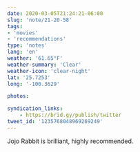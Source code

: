```yaml
---
date: 2020-03-05T21:24:21-06:00
slug: 'note/21-20-58'
tags:
- 'movies'
- 'recommendations'
type: 'notes'
lang: 'en'
weather: '61.65°F'
weather-summary: 'Clear'
weather-icon: 'clear-night'
lat: '25.7253'
long: '-100.3629'

photos:

syndication_links:
    - https://brid.gy/publish/twitter
tweet_id: '1235768048969269249'
---
```

Jojo Rabbit is brilliant, highly recommended. 

 